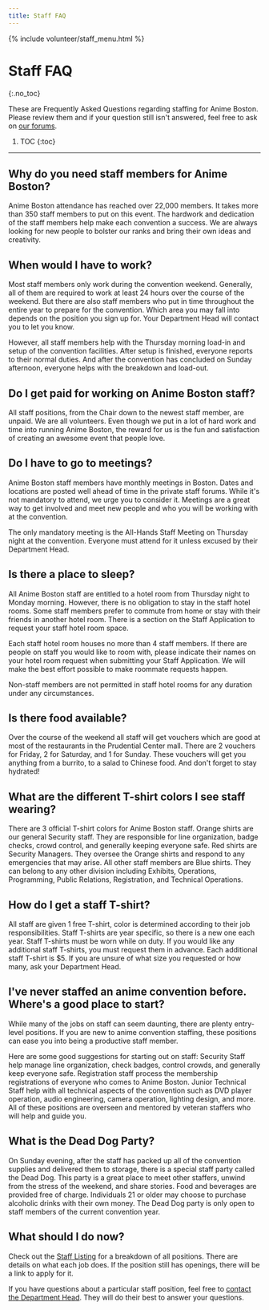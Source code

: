 ```yaml
---
title: Staff FAQ
---
```

{% include volunteer/staff_menu.html %}

# Staff FAQ
{:.no_toc}

These are Frequently Asked Questions regarding staffing for Anime Boston. Please review them and if your question still isn't answered, feel free to ask on [our forums](https://forums.animeboston.com/viewforum.php?f=2).

1. TOC
{:toc}

---

## Why do you need staff members for Anime Boston?
Anime Boston attendance has reached over 22,000 members. It takes more than 350 staff members to put on this event. The hardwork and dedication of the staff members help make each convention a success. We are always looking for new people to bolster our ranks and bring their own ideas and creativity.

## When would I have to work?
Most staff members only work during the convention weekend. Generally, all of them are required to work at least 24 hours over the course of the weekend. But there are also staff members who put in time throughout the entire year to prepare for the convention. Which area you may fall into depends on the position you sign up for. Your Department Head will contact you to let you know.

However, all staff members help with the Thursday morning load-in and setup of the convention facilities. After setup is finished, everyone reports to their normal duties. And after the convention has concluded on Sunday afternoon, everyone helps with the breakdown and load-out.

## Do I get paid for working on Anime Boston staff?
All staff positions, from the Chair down to the newest staff member, are unpaid. We are all volunteers. Even though we put in a lot of hard work and time into running Anime Boston, the reward for us is the fun and satisfaction of creating an awesome event that people love.

## Do I have to go to meetings?
Anime Boston staff members have monthly meetings in Boston. Dates and locations are posted well ahead of time in the private staff forums. While it's not mandatory to attend, we urge you to consider it. Meetings are a great way to get involved and meet new people and who you will be working with at the convention.

The only mandatory meeting is the All-Hands Staff Meeting on Thursday night at the convention. Everyone must attend for it unless excused by their Department Head.

## Is there a place to sleep?
All Anime Boston staff are entitled to a hotel room from Thursday night to Monday morning. However, there is no obligation to stay in the staff hotel rooms. Some staff members prefer to commute from home or stay with their friends in another hotel room. There is a section on the Staff Application to request your staff hotel room space.

Each staff hotel room houses no more than 4 staff members. If there are people on staff you would like to room with, please indicate their names on your hotel room request when submitting your Staff Application. We will make the best effort possible to make roommate requests happen.

Non-staff members are not permitted in staff hotel rooms for any duration under any circumstances.

## Is there food available?
Over the course of the weekend all staff will get vouchers which are good at most of the restaurants in the Prudential Center mall. There are 2 vouchers for Friday, 2 for Saturday, and 1 for Sunday. These vouchers will get you anything from a burrito, to a salad to Chinese food. And don't forget to stay hydrated!

## What are the different T-shirt colors I see staff wearing?
There are 3 official T-shirt colors for Anime Boston staff. Orange shirts are our general Security staff. They are responsible for line organization, badge checks, crowd control, and generally keeping everyone safe. Red shirts are Security Managers. They oversee the Orange shirts and respond to any emergencies that may arise. All other staff members are Blue shirts. They can belong to any other division including Exhibits, Operations, Programming, Public Relations, Registration, and Technical Operations.

## How do I get a staff T-shirt?
All staff are given 1 free T-shirt, color is determined according to their job responsibilities. Staff T-shirts are year specific, so there is a new one each year. Staff T-shirts must be worn while on duty. If you would like any additional staff T-shirts, you must request them in advance. Each additional staff T-shirt is $5. If you are unsure of what size you requested or how many, ask your Department Head.

## I've never staffed an anime convention before. Where's a good place to start?
While many of the jobs on staff can seem daunting, there are plenty entry-level positions. If you are new to anime convention staffing, these positions can ease you into being a productive staff member.

Here are some good suggestions for starting out on staff: Security Staff help manage line organization, check badges, control crowds, and generally keep everyone safe. Registration staff process the membership registrations of everyone who comes to Anime Boston. Junior Technical Staff help with all technical aspects of the convention such as DVD player operation, audio engineering, camera operation, lighting design, and more. All of these positions are overseen and mentored by veteran staffers who will help and guide you.

## What is the Dead Dog Party?
On Sunday evening, after the staff has packed up all of the convention supplies and delivered them to storage, there is a special staff party called the Dead Dog. This party is a great place to meet other staffers, unwind from the stress of the weekend, and share stories. Food and beverages are provided free of charge. Individuals 21 or older may choose to purchase alcoholic drinks with their own money. The Dead Dog party is only open to staff members of the current convention year.

## What should I do now?
Check out the [Staff Listing](/AB-Site-Redesign/info/staff_listing.html) for a breakdown of all positions. There are details on what each job does. If the position still has openings, there will be a link to apply for it.

If you have questions about a particular staff position, feel free to [contact the Department Head](/coninfo/contact/). They will do their best to answer your questions.
